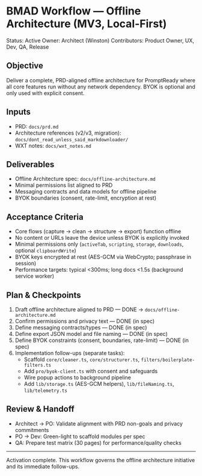 # BMAD Workflow — Offline Architecture (MV3, Local-First)

Status: Active
Owner: Architect (Winston)
Contributors: Product Owner, UX, Dev, QA, Release

## Objective
Deliver a complete, PRD-aligned offline architecture for PromptReady where all core features run without any network dependency. BYOK is optional and only used with explicit consent.

## Inputs
- PRD: `docs/prd.md`
- Architecture references (v2/v3, migration): `docs/dont_read_unless_said_markdownloader/`
- WXT notes: `docs/wxt_notes.md`

## Deliverables
- Offline Architecture spec: `docs/offline-architecture.md`
- Minimal permissions list aligned to PRD
- Messaging contracts and data models for offline pipeline
- BYOK boundaries (consent, rate-limit, encryption at rest)

## Acceptance Criteria
- Core flows (capture → clean → structure → export) function offline
- No content or URLs leave the device unless BYOK is explicitly invoked
- Minimal permissions only (`activeTab`, `scripting`, `storage`, `downloads`, optional `clipboardWrite`)
- BYOK keys encrypted at rest (AES-GCM via WebCrypto; passphrase in session)
- Performance targets: typical <300ms; long docs <1.5s (background service worker)

## Plan & Checkpoints
1. Draft offline architecture aligned to PRD — DONE → `docs/offline-architecture.md`
2. Confirm permissions and privacy text — DONE (in spec)
3. Define messaging contracts/types — DONE (in spec)
4. Define export JSON model and file naming — DONE (in spec)
5. Define BYOK constraints (consent, boundaries, rate-limit) — DONE (in spec)
6. Implementation follow-ups (separate tasks):
   - Scaffold `core/cleaner.ts`, `core/structurer.ts`, `filters/boilerplate-filters.ts`
   - Add `pro/byok-client.ts` with consent and safeguards
   - Wire popup actions to background pipeline
   - Add `lib/storage.ts` (AES-GCM helpers), `lib/fileNaming.ts`, `lib/telemetry.ts`

## Review & Handoff
- Architect → PO: Validate alignment with PRD non-goals and privacy commitments
- PO → Dev: Green-light to scaffold modules per spec
- QA: Prepare test matrix (30 pages) for performance/quality checks

---

Activation complete. This workflow governs the offline architecture initiative and its immediate follow-ups.

